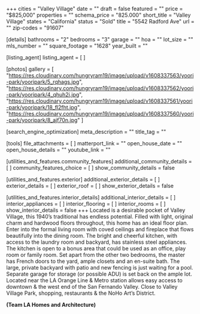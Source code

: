 +++
cities = "Valley Village"
date = ""
draft = false
featured = ""
price = "$825,000"
properties = ""
schema_price = "825.000"
short_title = "Valley Village"
states = "California"
status = "Sold"
title = "5542 Radford Ave"
url = ""
zip-codes = "91607"

[details]
bathrooms = "2"
bedrooms = "3"
garage = ""
hoa = ""
lot_size = ""
mls_number = ""
square_footage = "1628"
year_built = ""

[listing_agent]
listing_agent = [ ]

[photos]
gallery = [
  "https://res.cloudinary.com/hungryram19/image/upload/v1608337563/yoori-park/yooripark/5_rqhags.jpg",
  "https://res.cloudinary.com/hungryram19/image/upload/v1608337562/yoori-park/yooripark/4_qhuh2i.jpg",
  "https://res.cloudinary.com/hungryram19/image/upload/v1608337561/yoori-park/yooripark/18_fl2fht.jpg",
  "https://res.cloudinary.com/hungryram19/image/upload/v1608337560/yoori-park/yooripark/8_ajf70n.jpg"
]

[search_engine_optimization]
meta_description = ""
title_tag = ""

[tools]
file_attachments = [ ]
matterport_link = ""
open_house_date = ""
open_house_details = ""
youtube_link = ""

[utilities_and_features.community_features]
additional_community_details = [ ]
community_features_choice = [ ]
show_community_details = false

[utilities_and_features.exterior]
additional_exterior_details = [ ]
exterior_details = [ ]
exterior_roof = [ ]
show_exterior_details = false

[utilities_and_features.interior_details]
additional_interior_details = [ ]
interior_appliances = [ ]
interior_flooring = [ ]
interior_rooms = [ ]
show_interior_details = false
+++
Located is a desirable pocket of Valley Village, this 1940’s traditional has endless potential. Filled with light, original charm and hardwood floors throughout, this home has an ideal floor plan. Enter into the formal living room with coved ceilings and fireplace that flows beautifully into the dining room. The bright and cheerful kitchen, with access to the laundry room and backyard, has stainless steel appliances. The kitchen is open to a bonus area that could be used as an office, play room or family room. Set apart from the other two bedrooms, the master has French doors to the yard, ample closets and an en-suite bath. The large, private backyard with patio and new fencing is just waiting for a pool. Separate garage for storage (or possible ADU) is set back on the ample lot. Located near the LA Orange Line & Metro station allows easy access to downtown & the west end of the San Fernando Valley. Close to Valley Village Park, shopping, restaurants & the NoHo Art’s District.

**(Team LA Homes and Architecture)**